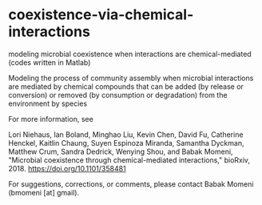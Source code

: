 # coexistence-via-chemical-interactions
modeling microbial coexistence when interactions are chemical-mediated (codes written in Matlab)

Modeling the process of community assembly when microbial interactions are mediated by chemical compounds that can be added (by release or conversion) or removed (by consumption or degradation) from the environment by species

For more information, see

Lori Niehaus, Ian Boland, Minghao Liu, Kevin Chen, David Fu, Catherine Henckel, Kaitlin Chaung, Suyen Espinoza Miranda, Samantha Dyckman, Matthew Crum, Sandra Dedrick, Wenying Shou, and Babak Momeni, "Microbial coexistence through chemical-mediated interactions," bioRxiv, 2018. https://doi.org/10.1101/358481

For suggestions, corrections, or comments, please contact Babak Momeni (bmomeni [at] gmail).
